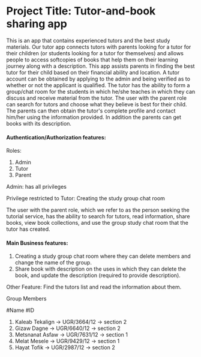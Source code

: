 # Project Title: Tutor-and-book sharing app

This is an app that contains experienced tutors and the best study materials. Our tutor app connects tutors with parents looking for a tutor for their children (or students looking for a tutor for themselves) and allows people to access softcopies of books that help them on their learning journey along with a description. This app assists parents in finding the best tutor for their child based on their financial ability and location. A tutor account can be obtained by applying to the admin and being verified as to whether or not the applicant is qualified. The tutor has the ability to form a group/chat room for the students in which he/she teaches in which they can discuss and receive material from the tutor. The user with the parent role can search for tutors and choose what they believe is best for their child. The parents can then obtain the tutor's complete profile and contact him/her using the information provided. In addition the parents can get books with its description.

#### Authentication/Authorization features:

Roles:
1.	Admin 
2. Tutor 
3. Parent

Admin: has all privileges

Privilege restricted to Tutor:   Creating the study group chat room 

The user with the parent role, which we refer to as the person seeking the tutorial service, has the ability to search for tutors, read information, share books, view book collections, and use the group study chat room that the tutor has created.

#### Main Business features:
1. Creating a study group chat room where they can delete members and change the name of the group.
2. Share book with description on the uses in which they can delete the book, and update the description (required to provide description).


Other Feature:
Find the tutors list and read the information about them.


Group Members

#Name                #ID
1. Kaleab Tekalign -> UGR/3664/12 ->  section 2
2. Gizaw Dagne     -> UGR/6640/12 ->   section 2
3. Metsnanat Asfaw -> UGR/7631/12 ->   section 1
4. Melat Mesele    -> UGR/9429/12 ->   section 1
5. Hayat Tofik      -> UGR/2987/12 ->   section 2

